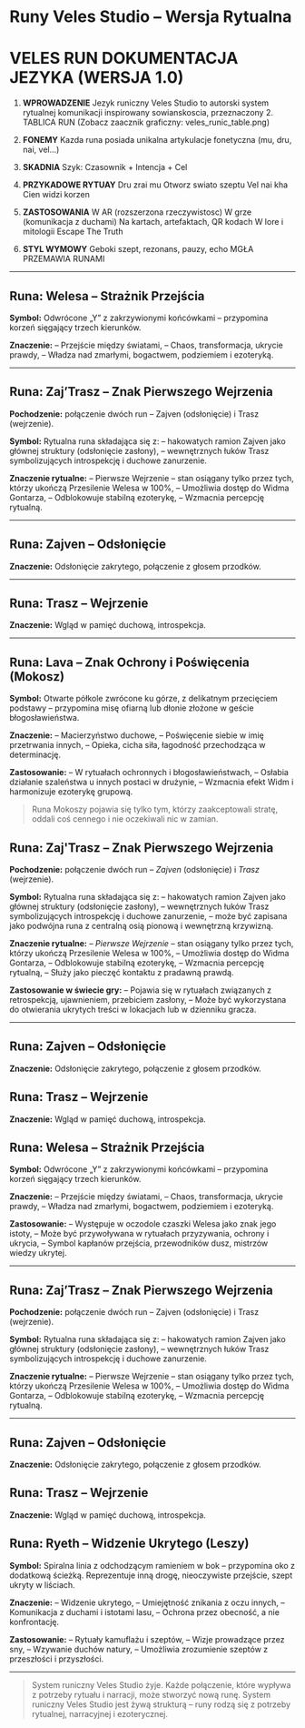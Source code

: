 
# Runy Veles Studio – Wersja Rytualna

# VELES RUN DOKUMENTACJA JEZYKA (WERSJA 1.0)

1. **WPROWADZENIE**
Jezyk runiczny Veles Studio to autorski system rytualnej komunikacji inspirowany sowianskoscia, przeznaczony 2. TABLICA RUN
(Zobacz zaacznik graficzny: veles_runic_table.png)

3. **FONEMY**
Kazda runa posiada unikalna artykulacje fonetyczna (mu, dru, nai, vel...)

4. **SKADNIA**
Szyk: Czasownik + Intencja + Cel

5. **PRZYKADOWE RYTUAY**
Dru zrai mu Otworz swiato szeptu
Vel nai kha Cien widzi korzen

6. **ZASTOSOWANIA**
W AR (rozszerzona rzeczywistosc)
W grze (komunikacja z duchami)
Na kartach, artefaktach, QR kodach
W lore i mitologii Escape The Truth

7. **STYL WYMOWY**
Geboki szept, rezonans, pauzy, echo
MGŁA PRZEMAWIA RUNAMI

---

## Runa: Welesa – Strażnik Przejścia

**Symbol:** Odwrócone „Y” z zakrzywionymi końcówkami – przypomina korzeń sięgający trzech kierunków.

**Znaczenie:**
– Przejście między światami,
– Chaos, transformacja, ukrycie prawdy,
– Władza nad zmarłymi, bogactwem, podziemiem i ezoteryką.

---

## Runa: Zaj’Trasz – Znak Pierwszego Wejrzenia

**Pochodzenie:** połączenie dwóch run – Zajven (odsłonięcie) i Trasz (wejrzenie).

**Symbol:** Rytualna runa składająca się z:
– hakowatych ramion Zajven jako głównej struktury (odsłonięcie zasłony),
– wewnętrznych łuków Trasz symbolizujących introspekcję i duchowe zanurzenie.

**Znaczenie rytualne:**
– Pierwsze Wejrzenie – stan osiągany tylko przez tych, którzy ukończą Przesilenie Welesa w 100%,
– Umożliwia dostęp do Widma Gontarza,
– Odblokowuje stabilną ezoterykę,
– Wzmacnia percepcję rytualną.

---

## Runa: Zajven – Odsłonięcie

**Znaczenie:** Odsłonięcie zakrytego, połączenie z głosem przodków.

---

## Runa: Trasz – Wejrzenie

**Znaczenie:** Wgląd w pamięć duchową, introspekcja.

---

## Runa: Lava – Znak Ochrony i Poświęcenia (Mokosz)

**Symbol:** Otwarte półkole zwrócone ku górze, z delikatnym przecięciem podstawy – przypomina misę ofiarną lub dłonie złożone w geście błogosławieństwa.

**Znaczenie:**
– Macierzyństwo duchowe,
– Poświęcenie siebie w imię przetrwania innych,
– Opieka, cicha siła, łagodność przechodząca w determinację.

**Zastosowanie:**
– W rytuałach ochronnych i błogosławieństwach,
– Osłabia działanie szaleństwa u innych postaci w drużynie,
– Wzmacnia efekt Widm i harmonizuje ezoterykę grupową.

> Runa Mokoszy pojawia się tylko tym, którzy zaakceptowali stratę, oddali coś cennego i nie oczekiwali nic w zamian.

## Runa: Zaj'Trasz – Znak Pierwszego Wejrzenia

**Pochodzenie:** połączenie dwóch run – *Zajven* (odsłonięcie) i *Trasz* (wejrzenie).

**Symbol:** Rytualna runa składająca się z:
– hakowatych ramion Zajven jako głównej struktury (odsłonięcie zasłony),
– wewnętrznych łuków Trasz symbolizujących introspekcję i duchowe zanurzenie,
– może być zapisana jako podwójna runa z centralną osią pionową i wewnętrzną krzywizną.

**Znaczenie rytualne:**
– *Pierwsze Wejrzenie* – stan osiągany tylko przez tych, którzy ukończą Przesilenie Welesa w 100%,
– Umożliwia dostęp do Widma Gontarza,
– Odblokowuje stabilną ezoterykę,
– Wzmacnia percepcję rytualną,
– Służy jako pieczęć kontaktu z pradawną prawdą.

**Zastosowanie w świecie gry:**
– Pojawia się w rytuałach związanych z retrospekcją, ujawnieniem, przebiciem zasłony,
– Może być wykorzystana do otwierania ukrytych treści w lokacjach lub w dzienniku gracza.

---

## Runa: Zajven – Odsłonięcie

**Znaczenie:** Odsłonięcie zakrytego, połączenie z głosem przodków.

## Runa: Trasz – Wejrzenie

**Znaczenie:** Wgląd w pamięć duchową, introspekcja.

## Runa: Welesa – Strażnik Przejścia

**Symbol:** Odwrócone „Y” z zakrzywionymi końcówkami – przypomina korzeń sięgający trzech kierunków.

**Znaczenie:**
– Przejście między światami,
– Chaos, transformacja, ukrycie prawdy,
– Władza nad zmarłymi, bogactwem, podziemiem i ezoteryką.

**Zastosowanie:**
– Występuje w oczodole czaszki Welesa jako znak jego istoty,
– Może być przywoływana w rytuałach przyzywania, ochrony i ukrycia,
– Symbol kapłanów przejścia, przewodników dusz, mistrzów wiedzy ukrytej.

---

## Runa: Zaj’Trasz – Znak Pierwszego Wejrzenia

**Pochodzenie:** połączenie dwóch run – Zajven (odsłonięcie) i Trasz (wejrzenie).

**Symbol:** Rytualna runa składająca się z:
– hakowatych ramion Zajven jako głównej struktury (odsłonięcie zasłony),
– wewnętrznych łuków Trasz symbolizujących introspekcję i duchowe zanurzenie.

**Znaczenie rytualne:**
– Pierwsze Wejrzenie – stan osiągany tylko przez tych, którzy ukończą Przesilenie Welesa w 100%,
– Umożliwia dostęp do Widma Gontarza,
– Odblokowuje stabilną ezoterykę,
– Wzmacnia percepcję rytualną.

---

## Runa: Zajven – Odsłonięcie

**Znaczenie:** Odsłonięcie zakrytego, połączenie z głosem przodków.

## Runa: Trasz – Wejrzenie

**Znaczenie:** Wgląd w pamięć duchową, introspekcja.

## Runa: Ryeth – Widzenie Ukrytego (Leszy)

**Symbol:** Spiralna linia z odchodzącym ramieniem w bok – przypomina oko z dodatkową ścieżką. Reprezentuje inną drogę, nieoczywiste przejście, szept ukryty w liściach.

**Znaczenie:**
– Widzenie ukrytego,
– Umiejętność znikania z oczu innych,
– Komunikacja z duchami i istotami lasu,
– Ochrona przez obecność, a nie konfrontację.

**Zastosowanie:**
– Rytuały kamuflażu i szeptów,
– Wizje prowadzące przez sny,
– Wzywanie duchów natury,
– Umożliwia zrozumienie szeptów z przeszłości i przyszłości.

---

> System runiczny Veles Studio żyje. Każde połączenie, które wypływa z potrzeby rytuału i narracji, może stworzyć nową runę.
> System runiczny Veles Studio jest żywą strukturą – runy rodzą się z potrzeby rytualnej, narracyjnej i ezoterycznej.